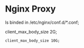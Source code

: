 # Nginx Proxy
Is binded in /etc/nginx/conf.d/*.conf;

client_max_body_size 2G;


```
client_max_body_size 10G;

```
